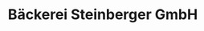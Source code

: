 ---
title: "Bäckerei Steinberger GmbH"
url: /fridolfing/baeckerei-steinberger-gmbh/
shop: Bäckerei
---